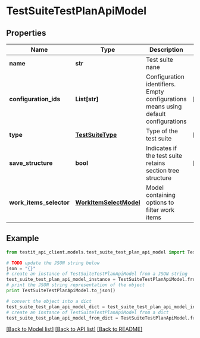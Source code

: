 # TestSuiteTestPlanApiModel


## Properties
Name | Type | Description | Notes
------------ | ------------- | ------------- | -------------
**name** | **str** | Test suite nane | 
**configuration_ids** | **List[str]** | Configuration identifiers. Empty configurations means using default configurations | [optional] 
**type** | [**TestSuiteType**](TestSuiteType.md) | Type of the test suite | [optional] 
**save_structure** | **bool** | Indicates if the test suite retains section tree structure | [optional] 
**work_items_selector** | [**WorkItemSelectModel**](WorkItemSelectModel.md) | Model containing options to filter work items | 

## Example

```python
from testit_api_client.models.test_suite_test_plan_api_model import TestSuiteTestPlanApiModel

# TODO update the JSON string below
json = "{}"
# create an instance of TestSuiteTestPlanApiModel from a JSON string
test_suite_test_plan_api_model_instance = TestSuiteTestPlanApiModel.from_json(json)
# print the JSON string representation of the object
print TestSuiteTestPlanApiModel.to_json()

# convert the object into a dict
test_suite_test_plan_api_model_dict = test_suite_test_plan_api_model_instance.to_dict()
# create an instance of TestSuiteTestPlanApiModel from a dict
test_suite_test_plan_api_model_from_dict = TestSuiteTestPlanApiModel.from_dict(test_suite_test_plan_api_model_dict)
```
[[Back to Model list]](../README.md#documentation-for-models) [[Back to API list]](../README.md#documentation-for-api-endpoints) [[Back to README]](../README.md)


